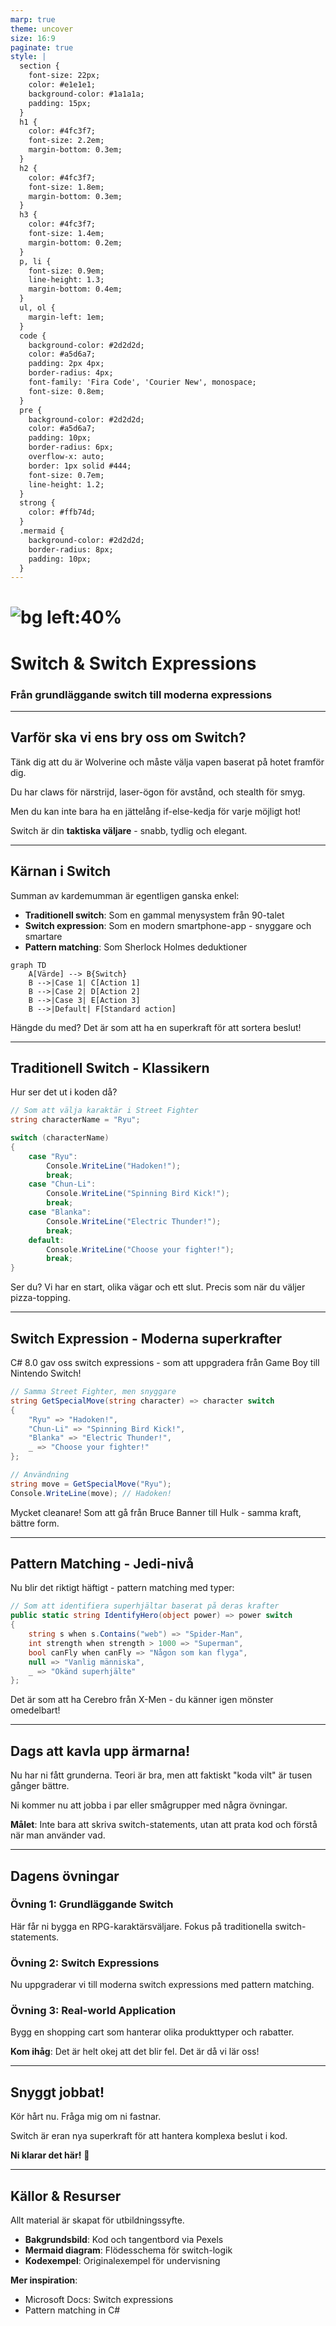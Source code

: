 ```yaml
---
marp: true
theme: uncover
size: 16:9
paginate: true
style: |
  section {
    font-size: 22px;
    color: #e1e1e1;
    background-color: #1a1a1a;
    padding: 15px;
  }
  h1 {
    color: #4fc3f7;
    font-size: 2.2em;
    margin-bottom: 0.3em;
  }
  h2 {
    color: #4fc3f7;
    font-size: 1.8em;
    margin-bottom: 0.3em;
  }
  h3 {
    color: #4fc3f7;
    font-size: 1.4em;
    margin-bottom: 0.2em;
  }
  p, li {
    font-size: 0.9em;
    line-height: 1.3;
    margin-bottom: 0.4em;
  }
  ul, ol {
    margin-left: 1em;
  }
  code {
    background-color: #2d2d2d;
    color: #a5d6a7;
    padding: 2px 4px;
    border-radius: 4px;
    font-family: 'Fira Code', 'Courier New', monospace;
    font-size: 0.8em;
  }
  pre {
    background-color: #2d2d2d;
    color: #a5d6a7;
    padding: 10px;
    border-radius: 6px;
    overflow-x: auto;
    border: 1px solid #444;
    font-size: 0.7em;
    line-height: 1.2;
  }
  strong {
    color: #ffb74d;
  }
  .mermaid {
    background-color: #2d2d2d;
    border-radius: 8px;
    padding: 10px;
  }
---
```


# ![bg left:40%](https://images.pexels.com/photos/326518/pexels-photo-326518.jpeg)

# **Switch & Switch Expressions**

### Från grundläggande switch till moderna expressions

---

## **Varför ska vi ens bry oss om Switch?**

Tänk dig att du är Wolverine och måste välja vapen baserat på hotet framför dig.

Du har claws för närstrijd, laser-ögon för avstånd, och stealth för smyg.

Men du kan inte bara ha en jättelång if-else-kedja för varje möjligt hot!

Switch är din **taktiska väljare** - snabb, tydlig och elegant.

---

## **Kärnan i Switch**

Summan av kardemumman är egentligen ganska enkel:

- **Traditionell switch**: Som en gammal menysystem från 90-talet
- **Switch expression**: Som en modern smartphone-app - snyggare och smartare
- **Pattern matching**: Som Sherlock Holmes deduktioner

<div class="mermaid">

```mermaid
graph TD
    A[Värde] --> B{Switch}
    B -->|Case 1| C[Action 1]
    B -->|Case 2| D[Action 2]
    B -->|Case 3| E[Action 3]
    B -->|Default| F[Standard action]
```

</div>

Hängde du med? Det är som att ha en superkraft för att sortera beslut!

---

## **Traditionell Switch - Klassikern**

Hur ser det ut i koden då?

```csharp
// Som att välja karaktär i Street Fighter
string characterName = "Ryu";

switch (characterName)
{
    case "Ryu":
        Console.WriteLine("Hadoken!");
        break;
    case "Chun-Li":
        Console.WriteLine("Spinning Bird Kick!");
        break;
    case "Blanka":
        Console.WriteLine("Electric Thunder!");
        break;
    default:
        Console.WriteLine("Choose your fighter!");
        break;
}
```

Ser du? Vi har en start, olika vägar och ett slut. Precis som när du väljer pizza-topping.

---

## **Switch Expression - Moderna superkrafter**

C# 8.0 gav oss switch expressions - som att uppgradera från Game Boy till Nintendo Switch!

```csharp
// Samma Street Fighter, men snyggare
string GetSpecialMove(string character) => character switch
{
    "Ryu" => "Hadoken!",
    "Chun-Li" => "Spinning Bird Kick!",
    "Blanka" => "Electric Thunder!",
    _ => "Choose your fighter!"
};

// Användning
string move = GetSpecialMove("Ryu");
Console.WriteLine(move); // Hadoken!
```

Mycket cleanare! Som att gå från Bruce Banner till Hulk - samma kraft, bättre form.

---

## **Pattern Matching - Jedi-nivå**

Nu blir det riktigt häftigt - pattern matching med typer:

```csharp
// Som att identifiera superhjältar baserat på deras krafter
public static string IdentifyHero(object power) => power switch
{
    string s when s.Contains("web") => "Spider-Man",
    int strength when strength > 1000 => "Superman",
    bool canFly when canFly => "Någon som kan flyga",
    null => "Vanlig människa",
    _ => "Okänd superhjälte"
};
```

Det är som att ha Cerebro från X-Men - du känner igen mönster omedelbart!

---

## **Dags att kavla upp ärmarna!**

Nu har ni fått grunderna. Teori är bra, men att faktiskt "koda vilt" är tusen gånger bättre.

Ni kommer nu att jobba i par eller smågrupper med några övningar.

**Målet**: Inte bara att skriva switch-statements, utan att prata kod och förstå när man använder vad.

---

## **Dagens övningar**

### **Övning 1: Grundläggande Switch**

Här får ni bygga en RPG-karaktärsväljare. Fokus på traditionella switch-statements.

### **Övning 2: Switch Expressions**

Nu uppgraderar vi till moderna switch expressions med pattern matching.

### **Övning 3: Real-world Application**

Bygg en shopping cart som hanterar olika produkttyper och rabatter.

**Kom ihåg**: Det är helt okej att det blir fel. Det är då vi lär oss!

---

## **Snyggt jobbat!**

Kör hårt nu. Fråga mig om ni fastnar.

Switch är eran nya superkraft för att hantera komplexa beslut i kod.

**Ni klarar det här!** 🚀

---

## **Källor & Resurser**

Allt material är skapat för utbildningssyfte.

- **Bakgrundsbild**: Kod och tangentbord via Pexels
- **Mermaid diagram**: Flödesschema för switch-logik
- **Kodexempel**: Originalexempel för undervisning

**Mer inspiration**:

- Microsoft Docs: Switch expressions
- Pattern matching in C#
